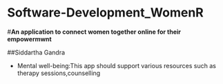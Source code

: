 # Software-Development_WomenR

#<b>An application to connect women together online for their empowermwnt</b>


##Siddartha Gandra
- Mental well-being:This app should support various resources such as therapy sessions,counselling
